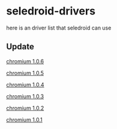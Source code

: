 # seledroid-drivers
here is an driver list that seledroid can use

Update
------

[chromium 1.0.6](https://github.com/luanon404/seledroid-drivers/issues/7)

[chromium 1.0.5](https://github.com/luanon404/seledroid-drivers/issues/6)

[chromium 1.0.4](https://github.com/luanon404/seledroid-drivers/issues/5)

[chromium 1.0.3](https://github.com/luanon404/seledroid-drivers/issues/4)

[chromium 1.0.2](https://github.com/luanon404/seledroid-drivers/issues/3)

[chromium 1.0.1](https://github.com/luanon404/seledroid-drivers/issues/2)
